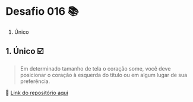 # Desafio 016 :books:

1. Único
   
## 1. Único :ballot_box_with_check:
> Em determinado tamanho de tela o coração some, você deve posicionar o coração à esquerda do título ou em algum lugar de sua preferência. 


:memo: [Link do repositório aqui](https://github.com/StefanyVasc/loja-fone/commit/b1060b0b22e25610f1b338b7b53644608cf42f58)


